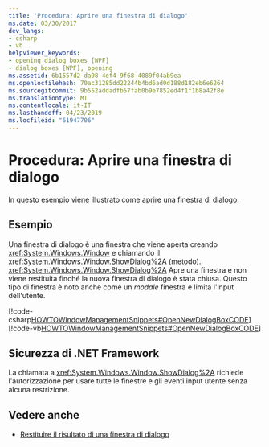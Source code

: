 ```yaml
---
title: 'Procedura: Aprire una finestra di dialogo'
ms.date: 03/30/2017
dev_langs:
- csharp
- vb
helpviewer_keywords:
- opening dialog boxes [WPF]
- dialog boxes [WPF], opening
ms.assetid: 6b1557d2-da98-4ef4-9f68-4089f04ab9ea
ms.openlocfilehash: 70ac31285dd22244b4bd6ad0d188d182eb6e6264
ms.sourcegitcommit: 9b552addadfb57fab0b9e7852ed4f1f1b8a42f8e
ms.translationtype: MT
ms.contentlocale: it-IT
ms.lasthandoff: 04/23/2019
ms.locfileid: "61947706"
---
```

# <a name="how-to-open-a-dialog-box"></a>Procedura: Aprire una finestra di dialogo
In questo esempio viene illustrato come aprire una finestra di dialogo.  
  
## <a name="example"></a>Esempio  
 Una finestra di dialogo è una finestra che viene aperta creando <xref:System.Windows.Window> e chiamando il <xref:System.Windows.Window.ShowDialog%2A> (metodo). <xref:System.Windows.Window.ShowDialog%2A> Apre una finestra e non viene restituita finché la nuova finestra di dialogo è stata chiusa. Questo tipo di finestra è noto anche come un *modale* finestra e limita l'input dell'utente.  
  
 [!code-csharp[HOWTOWindowManagementSnippets#OpenNewDialogBoxCODE](~/samples/snippets/csharp/VS_Snippets_Wpf/HOWTOWindowManagementSnippets/CSharp/MainWindow.xaml.cs#opennewdialogboxcode)]
 [!code-vb[HOWTOWindowManagementSnippets#OpenNewDialogBoxCODE](~/samples/snippets/visualbasic/VS_Snippets_Wpf/HOWTOWindowManagementSnippets/visualbasic/mainwindow.xaml.vb#opennewdialogboxcode)]  
  
## <a name="net-framework-security"></a>Sicurezza di .NET Framework  
 La chiamata a <xref:System.Windows.Window.ShowDialog%2A> richiede l'autorizzazione per usare tutte le finestre e gli eventi input utente senza alcuna restrizione.  
  
## <a name="see-also"></a>Vedere anche

- [Restituire il risultato di una finestra di dialogo](how-to-return-a-dialog-box-result.md)
